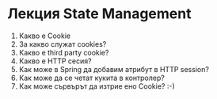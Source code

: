 # Лекция State Management

1. Какво е Cookie
2. За какво служат cookies?
3. Какво е third party cookie?
4. Какво е HTTP сесия?
5. Как може в Spring да добавим атрибут в HTTP session?
6. Как може да се четат кукита в контролер?
7. Как може сървърът да изтрие ено Cookie? :-)